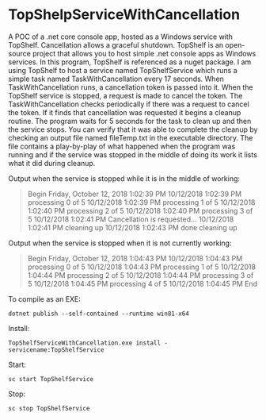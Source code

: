 # TopShelpServiceWithCancellation
A POC of a .net core console app, hosted as a Windows service with TopShelf.  Cancellation allows a graceful shutdown.  TopShelf is an open-source project that allows you to host simple .net console apps as Windows services.  In this program, TopShelf is referenced as a nuget package.  I am using TopShelf to host a service named TopShelfService which runs a simple task named TaskWithCancellation every 17 seconds.  When TaskWithCancellation runs, a cancellation token is passed into it.  When the TopShelf service is stopped, a request is made to cancel the token.  The TaskWithCancellation checks periodically if there was a request to cancel the token.  If it finds that cancellation was requested it begins a cleanup routine.  The program waits for 5 seconds for the task to clean up and then the service stops.  You can verify that it was able to complete the cleanup by checking an output file named fileTemp.txt in the executable directory.  The file contains a play-by-play of what happened when the program was running and if the service was stopped in the middle of doing its work it lists what it did during cleanup.

Output when the service is stopped while it is in the middle of working:
> Begin
Friday, October 12, 2018 1:02:39 PM
10/12/2018 1:02:39 PM processing 0 of 5
10/12/2018 1:02:39 PM processing 1 of 5
10/12/2018 1:02:40 PM processing 2 of 5
10/12/2018 1:02:40 PM processing 3 of 5
10/12/2018 1:02:41 PM Cancellation is requested...
10/12/2018 1:02:41 PM cleaning up
10/12/2018 1:02:43 PM done cleaning up

Output when the service is stopped when it is not currently working:

> Begin
Friday, October 12, 2018 1:04:43 PM
10/12/2018 1:04:43 PM processing 0 of 5
10/12/2018 1:04:43 PM processing 1 of 5
10/12/2018 1:04:44 PM processing 2 of 5
10/12/2018 1:04:44 PM processing 3 of 5
10/12/2018 1:04:45 PM processing 4 of 5
10/12/2018 1:04:45 PM End


To compile as an EXE:

    dotnet publish --self-contained --runtime win81-x64
Install:

    TopShelfServiceWithCancellation.exe install -servicename:TopShelfService
    
Start:

    sc start TopShelfService 
Stop:

    sc stop TopShelfService
